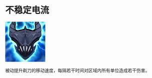# 不稳定电流

![](game/resource/flash3/images/spellicons/mjz_razor_unstable_current.png)

被动提升剃刀的移动速度，每隔若干时间对区域内所有单位造成若干伤害。